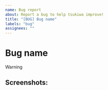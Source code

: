 ```yaml
---
name: Bug report
about: Report a bug to help tsukiwa improve!
title: "[BUG] Bug name"
labels: "bug"
assignees: ""
---
```


# Bug name

> [!WARNING]
>
> <!-- Please provide a detailed information of the bug here, -->

## Screenshots:

<!-- You can insert any screenshots related to the bug if possible